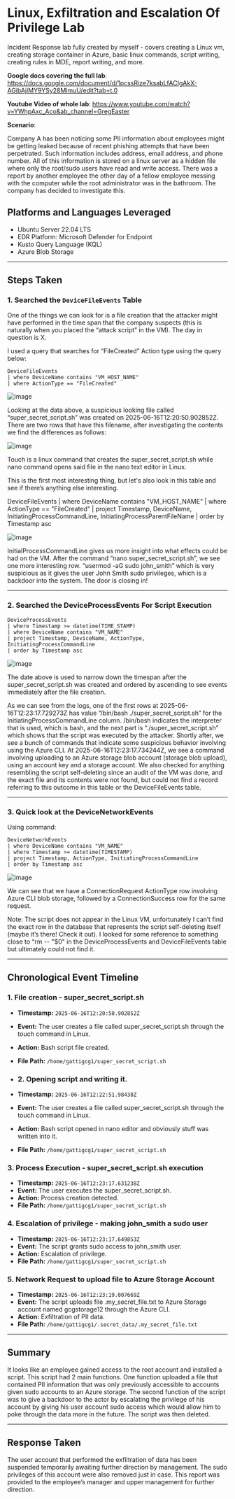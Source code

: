 # Linux, Exfiltration and Escalation Of Privilege Lab
Incident Response lab fully created by myself - covers creating a Linux vm, creating storage container in Azure, basic linux commands, script writing, creating rules in MDE, report writing, and more. 

**Google docs covering the full lab**: https://docs.google.com/document/d/1pcssRize7ksabLfACIgAkX-AGibAjiMY9YSy28MlmuU/edit?tab=t.0

**Youtube Video of whole lab**: https://www.youtube.com/watch?v=YWhpAxc_Aco&ab_channel=GregEaster

**Scenario**: 

Company A has been noticing some PII information about employees might be getting leaked because of recent phishing attempts that have been perpetrated. Such information includes address, email address, and phone number. All of this information is stored on a linux server as a hidden file where only the root/sudo users have read and write access. There was a report by another employee the other day of a fellow employee messing with the computer while the root administrator was in the bathroom. The company has decided to investigate this. 

## Platforms and Languages Leveraged
- Ubuntu Server 22.04 LTS
- EDR Platform: Microsoft Defender for Endpoint
- Kusto Query Language (KQL)
- Azure Blob Storage

---

## Steps Taken

### 1. Searched the `DeviceFileEvents` Table

One of the things we can look for is a file creation that the attacker might have performed in the time span that the company suspects (this is naturally when you placed the “attack script” in the VM). The day in question is X. 

I used a query that searches for “FileCreated” Action type using the query below:

```kql
DeviceFileEvents
| where DeviceName contains "VM_HOST_NAME"
| where ActionType == "FileCreated"
```

![image](https://github.com/user-attachments/assets/1f0bab05-024a-4ce3-9ae5-49161234803a)

Looking at the data above, a suspicious looking file called “super_secret_script.sh” was created on 2025-06-16T12:20:50.902852Z. There are two rows that have this filename, after investigating the contents we find the differences as follows:

![image](https://github.com/user-attachments/assets/93aaed82-dc30-46ae-ba9b-3d41baac883a)

Touch is a linux command that creates the super_secret_script.sh while nano command opens said file in the nano text editor in Linux. 

This is the first most interesting thing, but let's also look in this table and see if there’s anything else interesting. 

DeviceFileEvents
| where DeviceName contains "VM_HOST_NAME"
| where ActionType == "FileCreated"
| project Timestamp, DeviceName, InitiatingProcessCommandLine, InitiatingProcessParentFileName
| order by Timestamp asc

![image](https://github.com/user-attachments/assets/3453d6d7-d3a0-4ce7-be86-0e7ac6ffb3f1)

InitialProcessCommandLine gives us more insight into what effects could be had on the VM. After the command “nano super_secret_script.sh”, we see one more interesting row. “usermod -aG sudo john_smith” which is very suspicious as it gives the user John Smith sudo privileges, which is a backdoor into the system. The door is closing in! 

---

### 2. Searched the DeviceProcessEvents For Script Execution

```kql
DeviceProcessEvents
| where Timestamp >= datetime(TIME_STAMP)
| where DeviceName contains "VM_NAME"
| project Timestamp, DeviceName, ActionType, InitiatingProcessCommandLine
| order by Timestamp asc
```

![image](https://github.com/user-attachments/assets/f93b0362-cfa0-40c2-8f99-090343c9b2e1)

The date above is used to narrow down the timespan after the super_secret_script.sh was created and ordered by ascending to see events immediately after the file creation. 

As we can see from the logs, one of the first rows at 2025-06-16T12:23:17.729273Z has value “/bin/bash ./super_secret_script.sh” for the InitiatingProcessCommandLine column. /bin/bash indicates the interpreter that is used, which is bash, and the next part is “./super_secret_script.sh” which shows that the script was executed by the attacker. Shortly after, we see a bunch of commands that indicate some suspicious behavior involving using the Azure CLI. At 2025-06-16T12:23:17.734244Z, we see a command involving uploading to an Azure storage blob account (storage blob upload), using an account key and a storage account. We also checked for anything resembling the script self-deleting since an audit of the VM was done, and the exact file and its contents were not found, but could not find a record referring to this outcome in this table or the DeviceFileEvents table. 

---

### 3. Quick look at the DeviceNetworkEvents

Using command:

```kql
DeviceNetworkEvents
| where DeviceName contains "VM_NAME"
| where Timestamp >= datetime(TIMESTAMP)
| project Timestamp, ActionType, InitiatingProcessCommandLine
| order by Timestamp asc
```

![image](https://github.com/user-attachments/assets/0f340432-e8ab-4e5e-a142-3c20b957e76e)

We can see that we have a ConnectionRequest ActionType row involving Azure CLI blob storage, followed by a ConnectionSuccess row for the same request. 

Note: The script does not appear in the Linux VM, unfortunately I can’t find the exact row in the database that represents the script self-deleting itself (maybe it’s there! Check it out). I looked for some reference to something close to “rm -- "$0" in the DeviceProcessEvents and DeviceFileEvents table but ultimately could not find it. 

---

## Chronological Event Timeline 

### 1. File creation - super_secret_script.sh

- **Timestamp:** `2025-06-16T12:20:50.902852Z`
- **Event:** The user creates a file called super_secret_script.sh through the touch command in Linux.
- **Action:** Bash script file created.
- **File Path:** `/home/gattigcg1/super_secret_script.sh`

- ### 2. Opening script and writing it. 

- **Timestamp:** `2025-06-16T12:22:51.98438Z`
- **Event:** The user creates a file called super_secret_script.sh through the touch command in Linux.
- **Action:** Bash script opened in nano editor and obviously stuff was written into it.
- **File Path:** `/home/gattigcg1/super_secret_script.sh`

### 3. Process Execution - super_secret_script.sh execution

- **Timestamp:** `2025-06-16T12:23:17.631238Z`
- **Event:** The user executes the super_secret_script.sh.
- **Action:** Process creation detected.
- **File Path:** `/home/gattigcg1/super_secret_script.sh`

### 4. Escalation of privilege - making john_smith a sudo user

- **Timestamp:** `2025-06-16T12:23:17.649853Z`
- **Event:** The script grants sudo access to john_smith user.
- **Action:** Escalation of privilege.
- **File Path:** `/home/gattigcg1/super_secret_script.sh`

### 5. Network Request to upload file to Azure Storage Account

- **Timestamp:** `2025-06-16T12:23:19.007669Z`
- **Event:** The script uploads file .my_secret_file.txt to Azure Storage account named gcgstorage12 through the Azure CLI. 
- **Action:** Exfiltration of PII data.
- **File Path:** `/home/gattigcg1/.secret_data/.my_secret_file.txt`

---

## Summary

It looks like an employee gained access to the root account and installed a script. This script had 2 main functions. One function uploaded a file that contained PII information that was only previously accessible to accounts given sudo accounts to an Azure storage. The second function of the script was to give a backdoor to the actor by escalating the privilege of his account by giving his user account sudo access which would allow him to poke through the data more in the future. The script was then deleted. 

---

## Response Taken

The user account that performed the exfiltration of data has been suspended temporarily awaiting further direction by management. The sudo privileges of this account were also removed just in case. This report was provided to the employee’s manager and upper management for further direction. 


